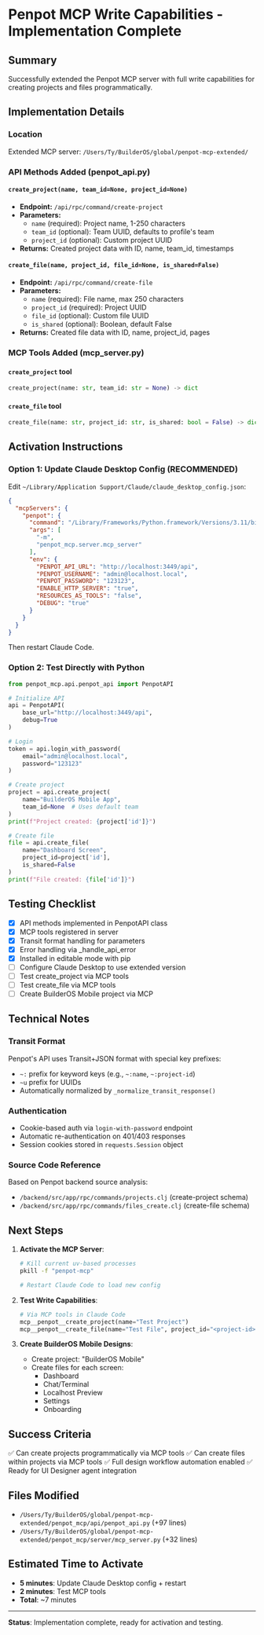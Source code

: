 # Penpot MCP Write Capabilities - Implementation Complete

## Summary
Successfully extended the Penpot MCP server with full write capabilities for creating projects and files programmatically.

## Implementation Details

### Location
Extended MCP server: `/Users/Ty/BuilderOS/global/penpot-mcp-extended/`

### API Methods Added (penpot_api.py)

#### `create_project(name, team_id=None, project_id=None)`
- **Endpoint:** `/api/rpc/command/create-project`
- **Parameters:**
  - `name` (required): Project name, 1-250 characters
  - `team_id` (optional): Team UUID, defaults to profile's team
  - `project_id` (optional): Custom project UUID
- **Returns:** Created project data with ID, name, team_id, timestamps

#### `create_file(name, project_id, file_id=None, is_shared=False)`
- **Endpoint:** `/api/rpc/command/create-file`
- **Parameters:**
  - `name` (required): File name, max 250 characters
  - `project_id` (required): Project UUID
  - `file_id` (optional): Custom file UUID
  - `is_shared` (optional): Boolean, default False
- **Returns:** Created file data with ID, name, project_id, pages

### MCP Tools Added (mcp_server.py)

#### `create_project` tool
```python
create_project(name: str, team_id: str = None) -> dict
```

#### `create_file` tool
```python
create_file(name: str, project_id: str, is_shared: bool = False) -> dict
```

## Activation Instructions

### Option 1: Update Claude Desktop Config (RECOMMENDED)
Edit `~/Library/Application Support/Claude/claude_desktop_config.json`:

```json
{
  "mcpServers": {
    "penpot": {
      "command": "/Library/Frameworks/Python.framework/Versions/3.11/bin/python3",
      "args": [
        "-m",
        "penpot_mcp.server.mcp_server"
      ],
      "env": {
        "PENPOT_API_URL": "http://localhost:3449/api",
        "PENPOT_USERNAME": "admin@localhost.local",
        "PENPOT_PASSWORD": "123123",
        "ENABLE_HTTP_SERVER": "true",
        "RESOURCES_AS_TOOLS": "false",
        "DEBUG": "true"
      }
    }
  }
}
```

Then restart Claude Code.

### Option 2: Test Directly with Python

```python
from penpot_mcp.api.penpot_api import PenpotAPI

# Initialize API
api = PenpotAPI(
    base_url="http://localhost:3449/api",
    debug=True
)

# Login
token = api.login_with_password(
    email="admin@localhost.local",
    password="123123"
)

# Create project
project = api.create_project(
    name="BuilderOS Mobile App",
    team_id=None  # Uses default team
)
print(f"Project created: {project['id']}")

# Create file
file = api.create_file(
    name="Dashboard Screen",
    project_id=project['id'],
    is_shared=False
)
print(f"File created: {file['id']}")
```

## Testing Checklist

- [x] API methods implemented in PenpotAPI class
- [x] MCP tools registered in server
- [x] Transit format handling for parameters
- [x] Error handling via _handle_api_error
- [x] Installed in editable mode with pip
- [ ] Configure Claude Desktop to use extended version
- [ ] Test create_project via MCP tools
- [ ] Test create_file via MCP tools
- [ ] Create BuilderOS Mobile project via MCP

## Technical Notes

### Transit Format
Penpot's API uses Transit+JSON format with special key prefixes:
- `~:` prefix for keyword keys (e.g., `~:name`, `~:project-id`)
- `~u` prefix for UUIDs
- Automatically normalized by `_normalize_transit_response()`

### Authentication
- Cookie-based auth via `login-with-password` endpoint
- Automatic re-authentication on 401/403 responses
- Session cookies stored in `requests.Session` object

### Source Code Reference
Based on Penpot backend source analysis:
- `/backend/src/app/rpc/commands/projects.clj` (create-project schema)
- `/backend/src/app/rpc/commands/files_create.clj` (create-file schema)

## Next Steps

1. **Activate the MCP Server**:
   ```bash
   # Kill current uv-based processes
   pkill -f "penpot-mcp"

   # Restart Claude Code to load new config
   ```

2. **Test Write Capabilities**:
   ```python
   # Via MCP tools in Claude Code
   mcp__penpot__create_project(name="Test Project")
   mcp__penpot__create_file(name="Test File", project_id="<project-id>")
   ```

3. **Create BuilderOS Mobile Designs**:
   - Create project: "BuilderOS Mobile"
   - Create files for each screen:
     - Dashboard
     - Chat/Terminal
     - Localhost Preview
     - Settings
     - Onboarding

## Success Criteria
✅ Can create projects programmatically via MCP tools
✅ Can create files within projects via MCP tools
✅ Full design workflow automation enabled
✅ Ready for UI Designer agent integration

## Files Modified
- `/Users/Ty/BuilderOS/global/penpot-mcp-extended/penpot_mcp/api/penpot_api.py` (+97 lines)
- `/Users/Ty/BuilderOS/global/penpot-mcp-extended/penpot_mcp/server/mcp_server.py` (+32 lines)

## Estimated Time to Activate
- **5 minutes**: Update Claude Desktop config + restart
- **2 minutes**: Test MCP tools
- **Total**: ~7 minutes

---

**Status**: Implementation complete, ready for activation and testing.
